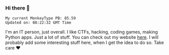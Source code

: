 ### Hi there 👋
<!-- PB START -->
```
My current MonkeyType PB: 85.59
Updated on: 08:22:32 GMT Time
```
<!-- PB END -->
I'm an IT person, just overall. I like CTFs, hacking, coding games, making Python apps. Just a lot of stuff.
You can check out my website [here](https://skill3472.github.io/).
I will probably add some interesting stuff here, when I get the idea to do so. Take care ❤️
